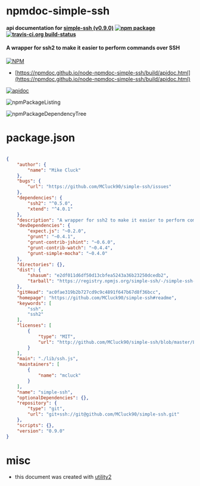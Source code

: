 # npmdoc-simple-ssh

#### api documentation for  [simple-ssh (v0.9.0)](https://github.com/MCluck90/simple-ssh#readme)  [![npm package](https://img.shields.io/npm/v/npmdoc-simple-ssh.svg?style=flat-square)](https://www.npmjs.org/package/npmdoc-simple-ssh) [![travis-ci.org build-status](https://api.travis-ci.org/npmdoc/node-npmdoc-simple-ssh.svg)](https://travis-ci.org/npmdoc/node-npmdoc-simple-ssh)

#### A wrapper for ssh2 to make it easier to perform commands over SSH

[![NPM](https://nodei.co/npm/simple-ssh.png?downloads=true&downloadRank=true&stars=true)](https://www.npmjs.com/package/simple-ssh)

- [https://npmdoc.github.io/node-npmdoc-simple-ssh/build/apidoc.html](https://npmdoc.github.io/node-npmdoc-simple-ssh/build/apidoc.html)

[![apidoc](https://npmdoc.github.io/node-npmdoc-simple-ssh/build/screenCapture.buildCi.browser.%252Ftmp%252Fbuild%252Fapidoc.html.png)](https://npmdoc.github.io/node-npmdoc-simple-ssh/build/apidoc.html)

![npmPackageListing](https://npmdoc.github.io/node-npmdoc-simple-ssh/build/screenCapture.npmPackageListing.svg)

![npmPackageDependencyTree](https://npmdoc.github.io/node-npmdoc-simple-ssh/build/screenCapture.npmPackageDependencyTree.svg)



# package.json

```json

{
    "author": {
        "name": "Mike Cluck"
    },
    "bugs": {
        "url": "https://github.com/MCluck90/simple-ssh/issues"
    },
    "dependencies": {
        "ssh2": "^0.5.0",
        "xtend": "^4.0.1"
    },
    "description": "A wrapper for ssh2 to make it easier to perform commands over SSH",
    "devDependencies": {
        "expect.js": "~0.2.0",
        "grunt": "~0.4.1",
        "grunt-contrib-jshint": "~0.6.0",
        "grunt-contrib-watch": "~0.4.4",
        "grunt-simple-mocha": "~0.4.0"
    },
    "directories": {},
    "dist": {
        "shasum": "e2df011d6df50d13cbfea5243a36b23250dcedb2",
        "tarball": "https://registry.npmjs.org/simple-ssh/-/simple-ssh-0.9.0.tgz"
    },
    "gitHead": "ac0fae319b2b727cd9c9c4891f647b67d8f36bcc",
    "homepage": "https://github.com/MCluck90/simple-ssh#readme",
    "keywords": [
        "ssh",
        "ssh2"
    ],
    "licenses": [
        {
            "type": "MIT",
            "url": "http://github.com/MCluck90/simple-ssh/blob/master/LICENSE.txt"
        }
    ],
    "main": "./lib/ssh.js",
    "maintainers": [
        {
            "name": "mcluck"
        }
    ],
    "name": "simple-ssh",
    "optionalDependencies": {},
    "repository": {
        "type": "git",
        "url": "git+ssh://git@github.com/MCluck90/simple-ssh.git"
    },
    "scripts": {},
    "version": "0.9.0"
}
```



# misc
- this document was created with [utility2](https://github.com/kaizhu256/node-utility2)
